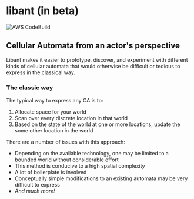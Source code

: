# libant (in beta)

![AWS CodeBuild](https://codebuild.us-east-1.amazonaws.com/badges?uuid=eyJlbmNyeXB0ZWREYXRhIjoiaHhyU3BJNmZ0NEE1MkFlQUJ4VFVRWXlLWVh1aURZYWxZR2IvNXJVaFlLaTJwb3p1blZheEk2TERKK002RE93Vk0xdEJOQjRjbGQwY2tWOStNNmxQc0QwPSIsIml2UGFyYW1ldGVyU3BlYyI6Ijl0N3hJWFEweWdOY1JnL2giLCJtYXRlcmlhbFNldFNlcmlhbCI6MX0%3D&branch=master)

## Cellular Automata from an actor's perspective

Libant makes it easier to prototype, discover, and experiment with different kinds of cellular automata that would otherwise be difficult or tedious to express in the classical way.

### The classic way
The typical way to express any CA is to:
1. Allocate space for your world
2. Scan over every discrete location in that world
3. Based on the state of the world at one or more locations, update the some other location in the world 

There are a number of issues with this approach:
* Depending on the available technology, one may be limited to a bounded world without considerable effort
* This method is conducive to a high spatial complexity
* A lot of boilerplate is involved
* Conceptually simple modifications to an existing automata may be very difficult to express
* _And much more!_


